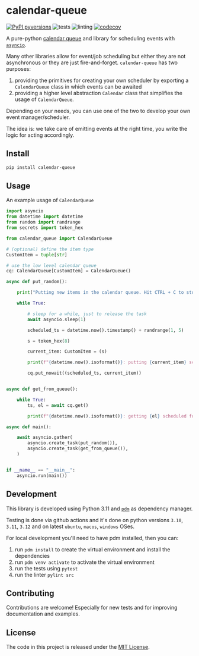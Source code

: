 # calendar-queue

[![PyPI pyversions](https://img.shields.io/pypi/pyversions/calendar-queue.svg)](https://pypi.python.org/pypi/calendar-queue/)
![tests](https://github.com/claudious96/calendar-queue/actions/workflows/pytest.yml/badge.svg?branch=main)
![linting](https://github.com/claudious96/calendar-queue/actions/workflows/pylint.yml/badge.svg?branch=main)
[![codecov](https://codecov.io/gh/claudious96/calendar-queue/graph/badge.svg?token=XWB9F7N11E)](https://codecov.io/gh/claudious96/calendar-queue)

A pure-python [calendar queue](https://en.wikipedia.org/wiki/Calendar_queue) and library for scheduling events with [`asyncio`](https://docs.python.org/3/library/asyncio.html).

Many other libraries allow for event/job scheduling but either they are not asynchronous or they are just fire-and-forget.
`calendar-queue` has two purposes:

1. providing the primitives for creating your own scheduler by exporting a `CalendarQueue` class in which events can be awaited
2. providing a higher level abstraction `Calendar` class that simplifies the usage of `CalendarQueue`.

Depending on your needs, you can use one of the two to develop your own event manager/scheduler. 

The idea is: we take care of emitting events at the right time, you write the logic for acting accordingly.

## Install

```bash
pip install calendar-queue
```

## Usage

An example usage of `CalendarQueue`

```python
import asyncio
from datetime import datetime
from random import randrange
from secrets import token_hex

from calendar_queue import CalendarQueue

# (optional) define the item type 
CustomItem = tuple[str]

# use the low level calendar queue
cq: CalendarQueue[CustomItem] = CalendarQueue()

async def put_random():

    print("Putting new items in the calendar queue. Hit CTRL + C to stop.")

    while True:

        # sleep for a while, just to release the task
        await asyncio.sleep(1)

        scheduled_ts = datetime.now().timestamp() + randrange(1, 5)

        s = token_hex(8)

        current_item: CustomItem = (s)

        print(f"{datetime.now().isoformat()}: putting {current_item} scheduled for {datetime.fromtimestamp(scheduled_ts).isoformat()}")

        cq.put_nowait((scheduled_ts, current_item))


async def get_from_queue():

    while True:
        ts, el = await cq.get()

        print(f"{datetime.now().isoformat()}: getting {el} scheduled for {datetime.fromtimestamp(ts).isoformat()}")

async def main():

    await asyncio.gather(
        asyncio.create_task(put_random()),
        asyncio.create_task(get_from_queue()),
    )


if __name__ == "__main__":
    asyncio.run(main())    

```

## Development

This library is developed using Python 3.11 and [`pdm`](https://pdm-project.org/en/latest/) as dependency manager.

Testing is done via github actions and it's done on python versions `3.10`, `3.11`, `3.12` and on latest `ubuntu`, `macos`, `windows` OSes.

For local development you'll need to have pdm installed, then you can:

1. run `pdm install` to create the virtual environment and install the dependencies
1. run `pdm venv activate` to activate the virtual environment
1. run the tests using `pytest`
1. run the linter `pylint src`

## Contributing

Contributions are welcome! Especially for new tests and for improving documentation and examples.

## License

The code in this project is released under the [MIT License](LICENSE).
